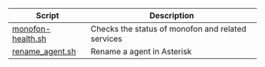 | Script | Description |
|--|--|
| [monofon-health.sh](https://github.com/monobilisim/mono.sh/blob/main/monofon/monofon-health.sh) | Checks the status of monofon and related services |
| [rename_agent.sh](https://github.com/monobilisim/mono.sh/blob/main/monofon/rename_agent.sh) | Rename a agent in Asterisk |
